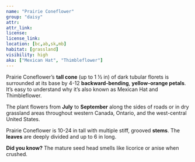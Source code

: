 ```yaml
--- 
name: "Prairie Coneflower"
group: "daisy"
attr: 
attr_link: 
license: 
license_link: 
location: [bc,ab,sk,mb]
habitat: [grassland]
visibility: high 
aka: ["Mexican Hat", "Thimbleflower"]
---
```

Prairie Coneflower’s **tall cone** (up to 1 ½ in) of dark tubular florets is surrounded at its base by 4-12 **backward-bending**, **yellow-orange petals**. It’s easy to understand why it’s also known as Mexican Hat and Thimbleflower. 

The plant flowers from **July** to **September** along the sides of roads or in dry grassland areas throughout western Canada, Ontario, and the west-central United States. 

Prairie Coneflower is 10-24 in tall with multiple stiff, grooved **stems**. The **leaves** are deeply divided and up to 6 in long.

**Did you know?** The mature seed head smells like licorice or anise when crushed.
